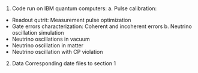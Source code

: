 #  
1. Code run on IBM quantum computers: 
a. Pulse calibration:
- Readout qutrit: Measurement pulse optimization
- Gate errors characterization: Coherent and incoherent errors
b. Neutrino oscillation simulation
- Neutrino oscillations in vacuum
- Neutrino oscillation in matter
- Neutrino oscillation with CP violation
2. Data 
Corresponding date files to section 1
